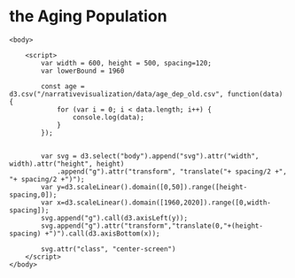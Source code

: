 # the Aging Population
<html>
    <script src="https://d3js.org/d3.v5.min.js"></script>   
    
    <body>
        
        <script>
            var width = 600, height = 500, spacing=120;
            var lowerBound = 1960
            
            const age = d3.csv("/narrativevisualization/data/age_dep_old.csv", function(data) {
                for (var i = 0; i < data.length; i++) {
                    console.log(data);
                }
            });


            var svg = d3.select("body").append("svg").attr("width", width).attr("height", height)
                .append("g").attr("transform", "translate("+ spacing/2 +", "+ spacing/2 +")");
            var y=d3.scaleLinear().domain([0,50]).range([height-spacing,0]);
            var x=d3.scaleLinear().domain([1960,2020]).range([0,width-spacing]);
            svg.append("g").call(d3.axisLeft(y));
            svg.append("g").attr("transform","translate(0,"+(height-spacing) +")").call(d3.axisBottom(x));
            
            svg.attr("class", "center-screen")
        </script>
    </body>
</html>